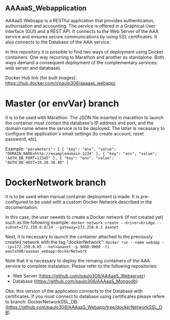 ## AAAaaS_Webapplication

AAAaaS Websapp is a RESTful application that provides authentication, authorisation and accounting. The service is offered in a Graphical User Interface (GUI) and a REST API. It connects to the Web Server of the AAA service and ensures secure communications by using SSL certificates. It also connects to the Database of the AAA service.

In this repository it is possible to find two ways of deployment using Docker containers. One way recurring to Marathon and another as standalone. Both ways demand a consequent deployment of the complementary services: web server and database).


Docker Hub link (for built images):
https://hub.docker.com/r/paulo308/aaaaas_webapp/

# Master (or envVar) branch 

It is to be used with Marathon. The JSON file inserted in marathon to launch the container must contain the database's IP address and port, and the domain name where the service is to be deployed. The latter is necessary to configure the application's email settings (to create account, reset password, etc). 

Example: 
`"parameters": [
        {
          "key": "env",
          "value": "DOMAIN_NAME=http://exampledomain:1234"
        },
        {
          "key": "env",
          "value": "AUTH_DB_PORT=12345"
        },
        {
          "key": "env",
          "value": "AUTH_DB_HOST=10.20.30.40"
        }`
        
       

# DockerNetwork branch

It is to be used when manual container deployment is made. It is pre-configured to be used with a custom Docker Network described in the documentation.

In this case, the user neeeds to create a Docker network (if not created yet) such as the following example:
`docker network create --driver=bridge --subnet=172.250.0.0/24 --gateway=172.250.0.1 aaanet`

Next, it is necessary to launch the container attached to the previously created network with the tag "dockerNetwork":
`docker run --name webapp --ip=172.250.0.85 --net=aaanet -p 9000:9000 -ti paulo308/aaaaas_webapp:dockerNetwork`

Note that it is necessary to deploy the remaing containers of the AAA service to complete instalation. Please refer to the following repositories:
* Web Server (https://github.com/paulo308/AAAaaS_Webserver)
* Database (https://github.com/paulo308/AAAaaS_Mongodb)

Obs: this version of the application connects to the Database with certificates. If you must connect to database using certificates please refere to branch: DockerNetworkSSL_DB (https://github.com/paulo308/AAAaaS_Webapp/tree/dockerNetworkSSL_DB)
